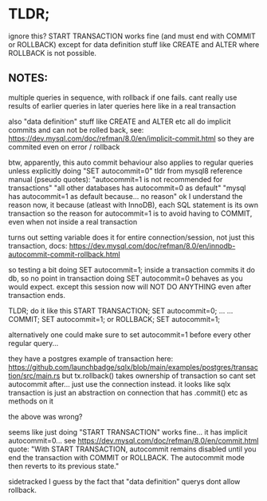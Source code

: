 # TLDR;

ignore this?
START TRANSACTION works fine (and must end with COMMIT or ROLLBACK)
except for data definition stuff like CREATE and ALTER where ROLLBACK is not possible.

## NOTES:

multiple queries in sequence, with rollback if one fails.
cant really use results of earlier queries in later queries here like in a real transaction

also "data definition" stuff like CREATE and ALTER etc all do implicit
commits and can not be rolled back, see: https://dev.mysql.com/doc/refman/8.0/en/implicit-commit.html
so they are commited even on error / rollback

btw, apparently, this auto commit behaviour also applies to regular queries unless explicitly doing "SET autocommit=0"
tldr from mysql8 reference manual (pseudo quotes):
"autocommit=1 is not recommended for transactions"
"all other databases has autocommit=0 as default"
"mysql has autocommit=1 as default because... no reason"
ok I understand the reason now, it because (atleast with InnoDB), each SQL statement is its own transaction
so the reason for autocommit=1 is to avoid having to COMMIT, even when not inside a real transaction

turns out setting variable does it for entire connection/session, not just this transaction,
docs: https://dev.mysql.com/doc/refman/8.0/en/innodb-autocommit-commit-rollback.html

so testing a bit
doing SET autocommit=1; inside a transaction commits it do db, so no point in transaction
doing SET autocommit=0 behaves as you would expect.
except this session now will NOT DO ANYTHING even after transaction ends.

TLDR; do it like this
START TRANSACTION; SET autocommit=0;
...
...
COMMIT; SET autocommit=1;
or
ROLLBACK; SET autocommit=1;

alternatively one could make sure to set autocommit=1 before every other regular query...

they have a postgres example of transaction here: https://github.com/launchbadge/sqlx/blob/main/examples/postgres/transaction/src/main.rs
but tx.rollback() takes ownership of transaction so cant set autocommit after...
just use the connection instead. it looks like sqlx transaction is just an abstraction on connection that has .commit() etc as methods on it

the above was wrong?

seems like just doing "START TRANSACTION" works fine...
it has implicit autocommit=0... see https://dev.mysql.com/doc/refman/8.0/en/commit.html
quote:
"With START TRANSACTION, autocommit remains disabled until you end the transaction
with COMMIT or ROLLBACK. The autocommit mode then reverts to its previous state."

sidetracked I guess by the fact that "data definition" querys dont allow rollback.
